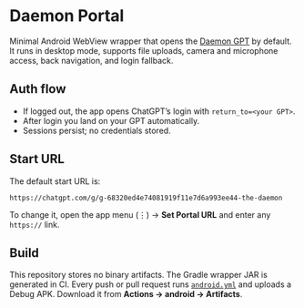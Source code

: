 # Daemon Portal

Minimal Android WebView wrapper that opens the [Daemon GPT](https://chatgpt.com/g/g-68320ed4e74081919f11e7d6a993ee44-the-daemon) by default.
It runs in desktop mode, supports file uploads, camera and microphone access, back navigation, and login fallback.

## Auth flow

- If logged out, the app opens ChatGPT’s login with `return_to=<your GPT>`.
- After login you land on your GPT automatically.
- Sessions persist; no credentials stored.

## Start URL

The default start URL is:

```
https://chatgpt.com/g/g-68320ed4e74081919f11e7d6a993ee44-the-daemon
```

To change it, open the app menu (⋮) → **Set Portal URL** and enter any `https://` link.

## Build

This repository stores no binary artifacts. The Gradle wrapper JAR is generated in CI.
Every push or pull request runs [`android.yml`](.github/workflows/android.yml) and uploads a Debug APK.
Download it from **Actions → android → Artifacts**.
